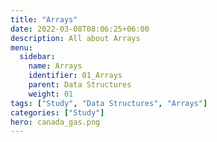 ```yaml
---
title: "Arrays"
date: 2022-03-08T08:06:25+06:00
description: All about Arrays
menu:
  sidebar:
    name: Arrays
    identifier: 01_Arrays
    parent: Data Structures
    weight: 01
tags: ["Study", "Data Structures", "Arrays"]
categories: ["Study"]
hero: canada_gas.png
---
```



